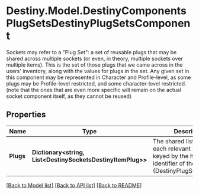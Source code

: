 # Destiny.Model.DestinyComponentsPlugSetsDestinyPlugSetsComponent
Sockets may refer to a \"Plug Set\": a set of reusable plugs that may be shared across multiple sockets (or even, in theory, multiple sockets over multiple items).  This is the set of those plugs that we came across in the users' inventory, along with the values for plugs in the set. Any given set in this component may be represented in Character and Profile-level, as some plugs may be Profile-level restricted, and some character-level restricted. (note that the ones that are even more specific will remain on the actual socket component itself, as they cannot be reused)

## Properties

Name | Type | Description | Notes
------------ | ------------- | ------------- | -------------
**Plugs** | **Dictionary&lt;string, List&lt;DestinySocketsDestinyItemPlug&gt;&gt;** | The shared list of plugs for each relevant PlugSet, keyed by the hash identifier of the PlugSet (DestinyPlugSetDefinition). | [optional] 

[[Back to Model list]](../README.md#documentation-for-models) [[Back to API list]](../README.md#documentation-for-api-endpoints) [[Back to README]](../README.md)

